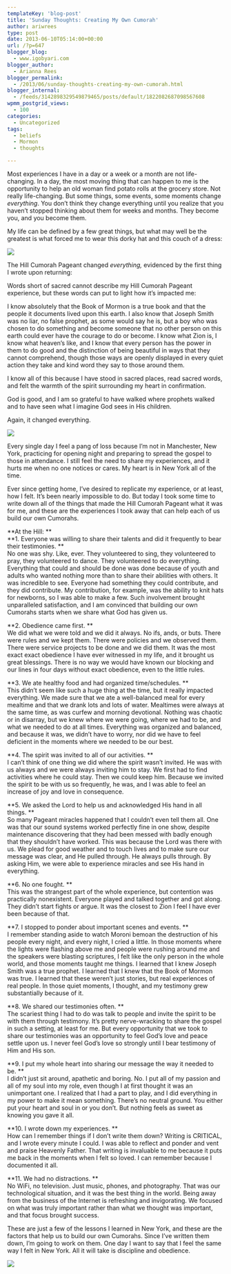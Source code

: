 ```yaml
---
templateKey: 'blog-post'
title: 'Sunday Thoughts: Creating My Own Cumorah'
author: ariwrees
type: post
date: 2013-06-10T05:14:00+00:00
url: /?p=647
blogger_blog:
  - www.igobyari.com
blogger_author:
  - Arianna Rees
blogger_permalink:
  - /2013/06/sunday-thoughts-creating-my-own-cumorah.html
blogger_internal:
  - /feeds/3142898329549879465/posts/default/1822082687098567608
wpmm_postgrid_views:
  - 100
categories:
  - Uncategorized
tags:
  - beliefs
  - Mormon
  - thoughts

---
```

Most experiences I have in a day or a week or a month are not life-changing. In a day, the most moving thing that can happen to me is the opportunity to help an old woman find potato rolls at the grocery store. Not really life-changing. But some things, some events, some moments change _everything_. You don’t think they change everything until you realize that you haven’t stopped thinking about them for weeks and months. They become you, and you become them.

My life can be defined by a few great things, but what may well be the greatest is what forced me to wear this dorky hat and this couch of a dress:

[![](https://www.igobyari.com/wp-content/uploads/2013/06/ny60.jpg)](https://www.igobyari.com/wp-content/uploads/2013/06/ny60-1.jpg)

The Hill Cumorah Pageant changed _everything,_ evidenced by the first thing I wrote upon returning:

Words short of sacred cannot describe my Hill Cumorah Pageant experience, but these words can put to light how it’s impacted me:   
  
I know absolutely that the Book of Mormon is a true book and that the people it documents lived upon this earth. I also know that Joseph Smith was no liar, no false prophet, as some would say he is, but a boy who was chosen to do something and become someone that no other person on this earth could ever have the courage to do or become. I know what Zion is, I know what heaven’s like, and I know that every person has the power in them to do good and the distinction of being beautiful in ways that they cannot comprehend, though those ways are openly displayed in every quiet action they take and kind word they say to those around them.

I know all of this because I have stood in sacred places, read sacred words, and felt the warmth of the spirit surrounding my heart in confirmation.

God is good, and I am so grateful to have walked where prophets walked and to have seen what I imagine God sees in His children.

Again, it changed everything. 

[![](https://www.igobyari.com/wp-content/uploads/2013/06/ny42.jpg)](https://www.igobyari.com/wp-content/uploads/2013/06/ny42-1.jpg)

Every single day I feel a pang of loss because I’m not in Manchester, New York, practicing for opening night and preparing to spread the gospel to those in attendance. I still feel the need to share my experiences, and it hurts me when no one notices or cares. My heart is in New York all of the time. 

Ever since getting home, I’ve desired to replicate my experience, or at least, how I felt. It’s been nearly impossible to do. But today I took some time to write down all of the things that made the Hill Cumorah Pageant what it was for me, and these are the experiences I took away that can help each of us build our own Cumorahs.

**At the Hill: **  
**1\. Everyone was willing to share their talents and did it frequently to bear their testimonies. **  
No one was shy. Like, ever. They volunteered to sing, they volunteered to pray, they volunteered to dance. They volunteered to do everything. Everything that could and should be done was done because of youth and adults who wanted nothing more than to share their abilities with others. It was incredible to see. Everyone had something they could contribute, and they did contribute. My contribution, for example, was the ability to knit hats for newborns, so I was able to make a few. Such involvement brought unparalleled satisfaction, and I am convinced that building our own Cumorahs starts when we share what God has given us.

**2\. Obedience came first. **  
We did what we were told and we did it always. No ifs, ands, or buts. There were rules and we kept them. There were policies and we observed them. There were service projects to be done and we did them. It was the most exact exact obedience I have ever witnessed in my life, and it brought us great blessings. There is no way we would have known our blocking and our lines in four days without exact obedience, even to the little rules.

**3\. We ate healthy food and had organized time/schedules. **  
This didn’t seem like such a huge thing at the time, but it really impacted everything. We made sure that we ate a well-balanced meal for every mealtime and that we drank lots and lots of water. Mealtimes were always at the same time, as was curfew and morning devotional. Nothing was chaotic or in disarray, but we knew where we were going, where we had to be, and what we needed to do at all times. Everything was organized and balanced, and because it was, we didn’t have to worry, nor did we have to feel deficient in the moments where we needed to be our best.

**4\. The spirit was invited to all of our activities. **  
I can’t think of one thing we did where the spirit wasn’t invited. He was with us always and we were always inviting him to stay. We first had to find activities where he could stay. Then we could keep him. Because we invited the spirit to be with us so frequently, he was, and I was able to feel an increase of joy and love in consequence.

**5\. We asked the Lord to help us and acknowledged His hand in all things. **  
So many Pageant miracles happened that I couldn’t even tell them all. One was that our sound systems worked perfectly fine in one show, despite maintenance discovering that they had been messed with badly enough that they shouldn’t have worked. This was because the Lord was there with us. We plead for good weather and to touch lives and to make sure our message was clear, and He pulled through. He always pulls through. By asking Him, we were able to experience miracles and see His hand in everything.

**6\. No one fought. **  
This was the strangest part of the whole experience, but contention was practically nonexistent. Everyone played and talked together and got along. They didn’t start fights or argue. It was the closest to Zion I feel I have ever been because of that.

**7\. I stopped to ponder about important scenes and events. **  
I remember standing aside to watch Moroni bemoan the destruction of his people every night, and every night, I cried a little. In those moments where the lights were flashing above me and people were rushing around me and the speakers were blasting scriptures, I felt like the only person in the whole world, and those moments taught me things. I learned that I knew Joseph Smith was a true prophet. I learned that I knew that the Book of Mormon was true. I learned that these weren’t just stories, but real experiences of real people. In those quiet moments, I thought, and my testimony grew substantially because of it.

**8\. We shared our testimonies often. **  
The scariest thing I had to do was talk to people and invite the spirit to be with them through testimony. It’s pretty nerve-wracking to share the gospel in such a setting, at least for me. But every opportunity that we took to share our testimonies was an opportunity to feel God’s love and peace settle upon us. I never feel God’s love so strongly until I bear testimony of Him and His son.

**9\. I put my whole heart into sharing our message the way it needed to be. **  
I didn’t just sit around, apathetic and boring. No. I put all of my passion and all of my soul into my role, even though I at first thought it was an unimportant one. I realized that I had a part to play, and I did everything in my power to make it mean something. There’s no neutral ground. You either put your heart and soul in or you don’t. But nothing feels as sweet as knowing you gave it all.

**10\. I wrote down my experiences. **  
How can I remember things if I don’t write them down? Writing is CRITICAL, and I wrote every minute I could. I was able to reflect and ponder and vent and praise Heavenly Father. That writing is invaluable to me because it puts me back in the moments when I felt so loved. I can remember because I documented it all.

**11\. We had no distractions. **  
No WiFi, no television. Just music, phones, and photography. That was our technological situation, and it was the best thing in the world. Being away from the business of the Internet is refreshing and invigorating. We focused on what was truly important rather than what we thought was important, and that focus brought success.

These are just a few of the lessons I learned in New York, and these are the factors that help us to build our own Cumorahs. Since I’ve written them down, I’m going to work on them. One day I want to say that I feel the same way I felt in New York. All it will take is discipline and obedience.

[![](https://www.igobyari.com/wp-content/uploads/2013/06/ny102.jpg)](https://www.igobyari.com/wp-content/uploads/2013/06/ny102-1.jpg)